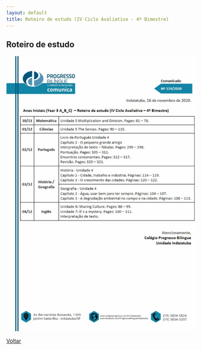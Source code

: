 ```yaml
---
layout: default
title: Roteiro de estudo (IV Ciclo Avaliativo - 4º Bimestre)
---
```


## Roteiro de estudo

![Roteiro de estudo - Ciclo Avaliativo](roteiro_estudo.jpeg)

[Voltar](../)